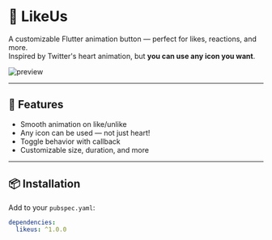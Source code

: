 # 🎉 LikeUs

A customizable Flutter animation button — perfect for likes, reactions, and more.  
Inspired by Twitter's heart animation, but **you can use any icon you want**.

![preview](https://development.mitprogrammer.com/likeus_package.gif)

---

## 🚀 Features

- Smooth animation on like/unlike
- Any icon can be used — not just heart!
- Toggle behavior with callback
- Customizable size, duration, and more

---

## 📦 Installation

Add to your `pubspec.yaml`:

```yaml
dependencies:
  likeus: ^1.0.0

